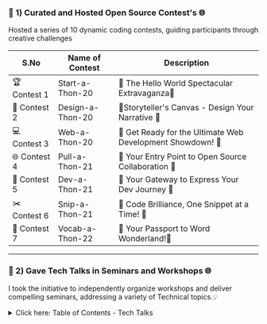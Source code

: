 ### 🚀 1) Curated and Hosted Open Source Contest's 🌐

Hosted a series of 10 dynamic coding contests, guiding participants through creative challenges


| S.No | Name of Contest        | Description                                                   |
|------|------------------------|---------------------------------------------------------------|
| 🏆 Contest 1 | Start-a-Thon-20        | 🌟 The Hello World Spectacular Extravaganza🌟                   |
| 🌟 Contest 2 | Design-a-Thon-20       | 🌟Storyteller's Canvas - Design Your Narrative 🌟              |
| 💻 Contest 3 | Web-a-Thon-20          | 🌟 Get Ready for the Ultimate Web Development Showdown! 🌟     |
| 🌐 Contest 4 | Pull-a-Thon-21         | 🌟 Your Entry Point to Open Source Collaboration 🌟            |
| 🚀 Contest 5 | Dev-a-Thon-21          | 🌟 Your Gateway to Express Your Dev Journey 🌟                |
| ✂️ Contest 6 | Snip-a-Thon-21         | 🌟 Code Brilliance, One Snippet at a Time! 🌟                 |
| 📖 Contest 7 | Vocab-a-Thon-22        | 🌟 Your Passport to Word Wonderland!🌟                         |





---

### 🚀 2) Gave Tech Talks in Seminars and Workshops 🌐
I took the initiative to independently organize workshops and deliver compelling seminars, addressing a variety of Technical topics.💡

<details>

<summary> Click here: Table of Contents - Tech Talks </summary>

| Event | Workshop / Seminar Name:  | Description |
|-------|-------------|--------|
| 1     | GitHub Hello-World Workshop: | A Step-by-Step Guide to Getting Started. ✨ |
| 2     | Setup Training Workshop: | A Hands-on Guide for CMD and Tools Installation. 🔧 |
| 3     | Hacktoberfest 2021 Workshop: | CodeMacrocosm Open Source Contribution Demo. 🎉 |
| 4     | Placement Preparation Seminar: | Ace Your Job Search. 🎓🔍 |
| 5     | Technical Placement Seminar: | Coursemap. 🗺️📚 |
| 6     | Hacktoberfest 2022 Workshop: | CodeMacrocosm Open Source Contribution Demo. 🚀 |
| 7     | Google Driverless Cars Seminar: |  Transportation through Autonomous Technology. 🚗 |
| 8     | Frontend Dev Week Worshop: | 101 Coachings for Beginner girls for 1 week. 💖 |
| 9     | Hacktoberfest 2023 Workshop: | CodeMacrocosm Open Source Contribution Demo. 🌟 |


</details>

